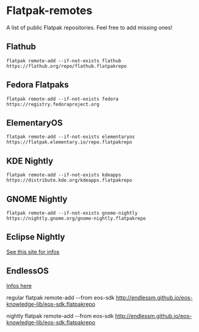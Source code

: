 # Flatpak-remotes
A list of public Flatpak repositories. Feel free to add missing ones!

## Flathub

    flatpak remote-add --if-not-exists flathub https://flathub.org/repo/flathub.flatpakrepo
  
## Fedora Flatpaks

    flatpak remote-add --if-not-exists fedora https://registry.fedoraproject.org
    
## ElementaryOS

    flatpak remote-add --if-not-exists elementaryos https://flatpak.elementary.io/repo.flatpakrepo
    
## KDE Nightly

    flatpak remote-add --if-not-exists kdeapps https://distribute.kde.org/kdeapps.flatpakrepo
    
## GNOME Nightly

    flatpak remote-add --if-not-exists gnome-nightly https://nightly.gnome.org/gnome-nightly.flatpakrepo
    
## Eclipse Nightly

[See this site for infos](http://eclipse.matbooth.co.uk/flatpak/nightlies.html)

## EndlessOS

[Infos here](http://endlessm.github.io/eos-knowledge-lib/contributing)

regular
    flatpak remote-add --from eos-sdk http://endlessm.github.io/eos-knowledge-lib/eos-sdk.flatpakrepo
    
nightly
    flatpak remote-add --from eos-sdk http://endlessm.github.io/eos-knowledge-lib/eos-sdk.flatpakrepo
    
 

